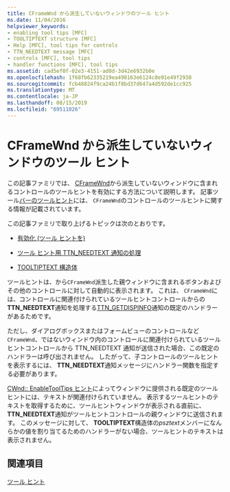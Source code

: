 ```yaml
---
title: CFrameWnd から派生していないウィンドウのツール ヒント
ms.date: 11/04/2016
helpviewer_keywords:
- enabling tool tips [MFC]
- TOOLTIPTEXT structure [MFC]
- Help [MFC], tool tips for controls
- TTN_NEEDTEXT message [MFC]
- controls [MFC], tool tips
- handler functions [MFC], tool tips
ms.assetid: cad5ef0f-02e3-4151-ad0d-3d42e6932b0e
ms.openlocfilehash: 1f68fb62335219ea498163e6124c8e91e49f2938
ms.sourcegitcommit: fcb48824f9ca24b1f8bd37d647a4d592de1cc925
ms.translationtype: MT
ms.contentlocale: ja-JP
ms.lasthandoff: 08/15/2019
ms.locfileid: "69511026"
---
```

# <a name="tool-tips-in-windows-not-derived-from-cframewnd"></a>CFrameWnd から派生していないウィンドウのツール ヒント

この記事ファミリでは、 [CFrameWnd](../mfc/reference/cframewnd-class.md)から派生していないウィンドウに含まれるコントロールのツールヒントを有効にする方法について説明します。 記事ツール[バーのツールヒント](../mfc/toolbar-tool-tips.md)には、 `CFrameWnd`のコントロールのツールヒントに関する情報が記載されています。

この記事ファミリで取り上げるトピックは次のとおりです。

- [有効化 (ツール ヒントを)](../mfc/enabling-tool-tips.md)

- [ツール ヒント用 TTN_NEEDTEXT 通知の処理](../mfc/handling-ttn-needtext-notification-for-tool-tips.md)

- [TOOLTIPTEXT 構造体](../mfc/tooltiptext-structure.md)

ツールヒントは、から`CFrameWnd`派生した親ウィンドウに含まれるボタンおよびその他のコントロールに対して自動的に表示されます。 これは、 `CFrameWnd`には、コントロールに関連付けられているツールヒントコントロールからの**TTN_NEEDTEXT**通知を処理する[TTN_GETDISPINFO](/windows/win32/Controls/ttn-getdispinfo)通知の既定のハンドラーがあるためです。

ただし、ダイアログボックスまたはフォームビューのコントロールなど`CFrameWnd`、ではないウィンドウ内のコントロールに関連付けられているツールヒントコントロールから TTN_NEEDTEXT 通知が送信された場合、この既定のハンドラーは呼び出されません。 したがって、子コントロールのツールヒントを表示するには、 **TTN_NEEDTEXT**通知メッセージにハンドラー関数を指定する必要があります。

[CWnd:: EnableToolTips ヒント](../mfc/reference/cwnd-class.md#enabletooltips)によってウィンドウに提供される既定のツールヒントには、テキストが関連付けられていません。 表示するツールヒントのテキストを取得するために、ツールヒントウィンドウが表示される直前に、 **TTN_NEEDTEXT**通知がツールヒントコントロールの親ウィンドウに送信されます。 このメッセージに対して、 **TOOLTIPTEXT**構造体の*psztext*メンバーになんらかの値を割り当てるためのハンドラーがない場合、ツールヒントのテキストは表示されません。

## <a name="see-also"></a>関連項目

[ツール ヒント](../mfc/tool-tips.md)
